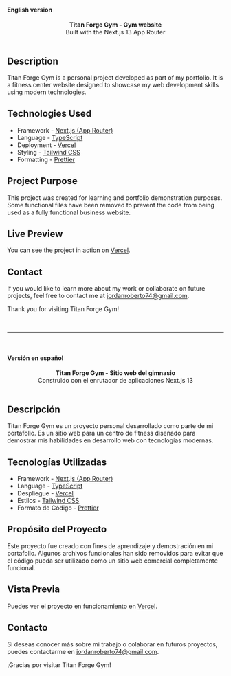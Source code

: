 #### English version

<div align="center"><strong>Titan Forge Gym - Gym website</strong></div>
<div align="center">Built with the Next.js 13 App Router</div>
<br />

## Description

Titan Forge Gym is a personal project developed as part of my portfolio. It is a fitness center website designed to showcase my web development skills using modern technologies.

## Technologies Used

- Framework - [Next.js (App Router)](https://nextjs.org)
- Language - [TypeScript](https://www.typescriptlang.org)
- Deployment - [Vercel](https://vercel.com/docs/concepts/next.js/overview)
- Styling - [Tailwind CSS](https://tailwindcss.com)
- Formatting - [Prettier](https://prettier.io)

## Project Purpose

This project was created for learning and portfolio demonstration purposes. Some functional files have been removed to prevent the code from being used as a fully functional business website.

## Live Preview

You can see the project in action on [Vercel](https://titan-forge-gym.vercel.app/).

## Contact

If you would like to learn more about my work or collaborate on future projects, feel free to contact me at jordanroberto74@gmail.com.

Thank you for visiting Titan Forge Gym!

<br />

---

<br />

#### Versión en español

<div align="center"><strong>Titan Forge Gym - Sitio web del gimnasio</strong></div>
<div align="center">Construido con el enrutador de aplicaciones Next.js 13</div>
<br />

## Descripción

Titan Forge Gym es un proyecto personal desarrollado como parte de mi portafolio. Es un sitio web para un centro de fitness diseñado para demostrar mis habilidades en desarrollo web con tecnologías modernas.

## Tecnologías Utilizadas

- Framework - [Next.js (App Router)](https://nextjs.org)
- Language - [TypeScript](https://www.typescriptlang.org)
- Despliegue - [Vercel](https://vercel.com/docs/concepts/next.js/overview)
- Estilos - [Tailwind CSS](https://tailwindcss.com)
- Formato de Código - [Prettier](https://prettier.io)

## Propósito del Proyecto

Este proyecto fue creado con fines de aprendizaje y demostración en mi portafolio. Algunos archivos funcionales han sido removidos para evitar que el código pueda ser utilizado como un sitio web comercial completamente funcional.

## Vista Previa

Puedes ver el proyecto en funcionamiento en [Vercel](https://titan-forge-gym.vercel.app/).

## Contacto

Si deseas conocer más sobre mi trabajo o colaborar en futuros proyectos, puedes contactarme en jordanroberto74@gmail.com.

¡Gracias por visitar Titan Forge Gym!
